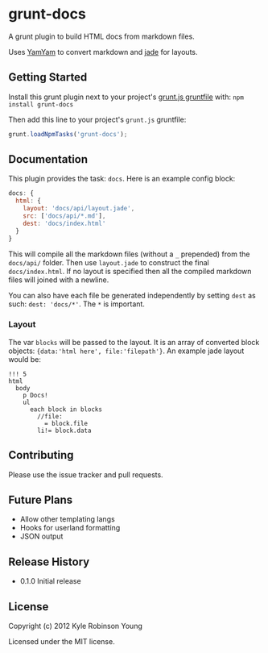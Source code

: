 # grunt-docs

A grunt plugin to build HTML docs from markdown files.

Uses [YamYam](https://github.com/sokra/YamYam) to convert markdown and
[jade](https://github.com/visionmedia/jade) for layouts.

## Getting Started

Install this grunt plugin next to your project's
[grunt.js gruntfile][getting_started] with: `npm install grunt-docs`

Then add this line to your project's `grunt.js` gruntfile:

```javascript
grunt.loadNpmTasks('grunt-docs');
```

[grunt.js gruntfile]: https://github.com/cowboy/grunt
[getting_started]: https://github.com/cowboy/grunt/blob/master/docs/getting_started.md

## Documentation

This plugin provides the task: `docs`. Here is an example config block:

```javascript
docs: {
  html: {
    layout: 'docs/api/layout.jade',
    src: ['docs/api/*.md'],
    dest: 'docs/index.html'
  }
}
```

This will compile all the markdown files (without a `_` prepended) from the
`docs/api/` folder. Then use `layout.jade` to construct the final
`docs/index.html`. If no layout is specified then all the compiled markdown
files will joined with a newline.

You can also have each file be generated independently by setting `dest` as
such: `dest: 'docs/*'`. The `*` is important.

### Layout

The var `blocks` will be passed to the layout. It is an array of converted
block objects: `{data:'html here', file:'filepath'}`. An example jade layout
would be:

```
!!! 5
html
  body
    p Docs!
    ul
      each block in blocks
        //file:
          = block.file
        li!= block.data
```

## Contributing

Please use the issue tracker and pull requests.

## Future Plans

* Allow other templating langs
* Hooks for userland formatting
* JSON output

## Release History

* 0.1.0 Initial release

## License

Copyright (c) 2012 Kyle Robinson Young

Licensed under the MIT license.
